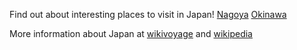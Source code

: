 Find out about interesting places to visit in Japan!
[Nagoya](./Nagoya.md)
[Okinawa](./Okinawa.md)

More information about Japan at [wikivoyage](https://en.wikivoyage.org/wiki/Japan) and [wikipedia](https://en.wikipedia.org/wiki/Japan)